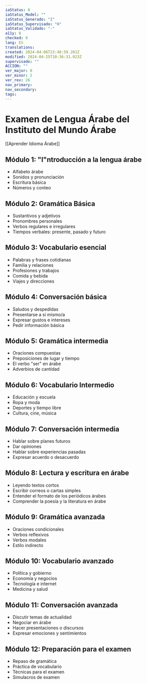 ```yaml
---
iaStatus: 8
iaStatus_Model: ""
iaStatus_Generado: "I"
iaStatus_Supervisado: "H"
iaStatus_Validado: "-"
a11y: 0
checked: 0
lang: ES
translations: 
created: 2024-04-06T23:48:59.201Z
modified: 2024-04-25T10:36:31.023Z
supervisado: ""
ACCION: ""
ver_major: 0
ver_minor: 2
ver_rev: 26
nav_primary: 
nav_secondary: 
tags:
---
```

# Examen de Lengua Árabe del Instituto del Mundo Árabe

[[Aprender Idioma Árabe]]

## Módulo 1: "I"ntroducción a la lengua árabe

- Alfabeto árabe
- Sonidos y pronunciación
- Escritura básica
- Números y conteo

## Módulo 2: Gramática Básica

- Sustantivos y adjetivos
- Pronombres personales
- Verbos regulares e irregulares
- Tiempos verbales: presente, pasado y futuro

## Módulo 3: Vocabulario esencial

- Palabras y frases cotidianas 
- Familia y relaciones
- Profesiones y trabajos 
- Comida y bebida 
- Viajes y direcciones 

## Módulo 4: Conversación básica

- Saludos y despedidas 
- Presentarse a sí mismo/a
- Expresar gustos e intereses 
- Pedir información básica 

## Módulo 5: Gramática intermedia 

- Oraciones compuestas 
- Preposiciones de lugar y tiempo 
- El verbo "ser" en árabe 
- Adverbios de cantidad 

## Módulo 6: Vocabulario Intermedio 

 - Educación y escuela 
 - Ropa y moda  
 - Deportes y tiempo libre  
 - Cultura, cine, música  

## Módulo 7: Conversación intermedia 

 - Hablar sobre planes futuros  
 - Dar opiniones  
 - Hablar sobre experiencias pasadas  
 - Expresar acuerdo o desacuerdo  

## Módulo 8: Lectura y escritura en árabe
  
 - Leyendo textos cortos  
 - Escribir correos o cartas simples   
 - Entender el formato de los periódicos árabes   
 - Comprender la poesía y la literatura en árabe 

## Módulo 9: Gramática avanzada

- Oraciones condicionales
- Verbos reflexivos 
- Verbos modales 
- Estilo indirecto 

## Módulo 10: Vocabulario avanzado

 - Política y gobierno  
 - Economía y negocios  
 - Tecnología e internet  
 - Medicina y salud  

## Módulo 11: Conversación avanzada

 - Discutir temas de actualidad   
 - Negociar en árabe    
 - Hacer presentaciones o discursos  
 - Expresar emociones y sentimientos  

## Módulo 12: Preparación para el examen

- Repaso de gramática
- Práctica de vocabulario 
- Técnicas para el examen 
- Simulacros de examen 
